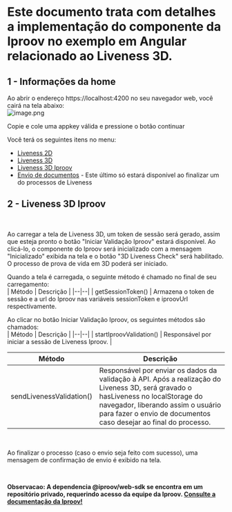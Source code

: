 # Este documento trata com detalhes a implementação do componente da Iproov no exemplo em Angular relacionado ao Liveness 3D.

## 1 - Informações da home

Ao abrir o endereço https://localhost:4200 no seu navegador web, você cairá na tela abaixo:
<br>
![image.png](https://i.ibb.co/7nscwCZ/Screenshot-2023-04-20-at-17-23-34-angular-App.png)

Copie e cole uma appkey válida e pressione o botão continuar

Você terá os seguintes itens no menu:

- [Liveness 2D](https://github.com/oititec/liveness-angular-example/blob/main/src/app/liveness2d/README.md)
- [Liveness 3D](https://github.com/oititec/liveness-angular-example/blob/main/src/app/liveness3d/README.md)
- [Liveness 3D Iproov](https://github.com/oititec/liveness-angular-example/blob/main/src/app/iproov/README.md)
- [Envio de documentos](https://github.com/oititec/liveness-angular-example/blob/main/src/app/senddocument/README.md) - Este último só estará disponível ao finalizar um do processos de Liveness

## 2 - Liveness 3D Iproov

<br>

Ao carregar a tela de Liveness 3D, um token de sessão será gerado, assim que esteja pronto o botão "Iniciar Validação Iproov" estará disponível. Ao clicá-lo, o componente do Iproov será inicializado com a mensagem "Inicializado" exibida na tela e o botão "3D Liveness Check" será habilitado. O processo de prova de vida em 3D poderá ser iniciado.

Quando a tela é carregada, o seguinte método é chamado no final de seu carregamento:
<br>
| Método | Descrição |
|--|--|
| getSessionToken() | Armazena o token de sessão e a url do Iproov nas variáveis sessionToken e iproovUrl respectivamente.
<br>

Ao clicar no botão Iniciar Validação Iproov, os seguintes métodos são chamados:
<br>
| Método | Descrição |
|--|--|
| startIproovValidation() | Responsável por iniciar a sessão de Liveness Iproov. |
<br>

| Método | Descrição |
|--|--|
| sendLivenessValidation() | Responsável por enviar os dados da validação à API. Após a realização do Liveness 3D, será gravado o hasLiveness no localStorage do navegador, liberando assim o usuário para fazer o envio de documentos caso desejar ao final do processo.
<br>

Ao finalizar o processo (caso o envio seja feito com sucesso), uma mensagem de confirmação de envio é exibido na tela.

<br>

**Observacao: A dependencia @iproov/web-sdk se encontra em um repositório privado, requerindo acesso da equipe da Iproov. [Consulte a documentação da Iproov!](https://github.com/iProov/web)**
